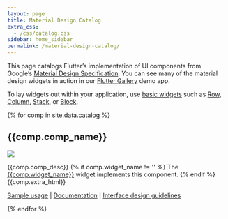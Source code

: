 ```yaml
---
layout: page
title: Material Design Catalog
extra_css:
  - /css/catalog.css
sidebar: home_sidebar
permalink: /material-design-catalog/
---
```


This page catalogs Flutter’s implementation of UI components from Google’s [Material Design Specification](https://material.google.com/).
You can see many of the material design widgets in action in our [Flutter Gallery](https://github.com/flutter/flutter/tree/master/examples/flutter_gallery) demo app.

To lay widgets out within your application, use
[basic widgets](/basic-widgets/) such as
[Row](https://docs.flutter.io/flutter/widgets/Row-class.html),
[Column](https://docs.flutter.io/flutter/widgets/Column-class.html),
[Stack](https://docs.flutter.io/flutter/widgets/Stack-class.html), or
[Block](https://docs.flutter.io/flutter/widgets/Block-class.html).

<!-- Data for the catalog comes from catalog.csv in the _data folder -->
{% for comp in site.data.catalog %}
<div class="comp-entry">
  <h2>{{comp.comp_name}}</h2>
  <img class="comp-img" src="{{comp.img_link}}"/>
  <p>
   {{comp.comp_desc}}
   {% if comp.widget_name != '' %}
     The <a href="{{comp.dartdocs_link}}">{{comp.widget_name}}</a> widget implements this component.
   {% endif %}
   {{comp.extra_html}}
  </p>
  <p><a href="https://github.com/flutter/flutter/search?utf8=%E2%9C%93&q=path%3Aexamples+{{comp.keywords}}&type=Code">Sample usage</a>
  | <a href="{{comp.dartdocs_link}}">Documentation</a>
  | <a href="{{comp.material_spec_link}}">Interface design guidelines</a>
</div>
{% endfor %}

<div class="catalog-end"></div>
